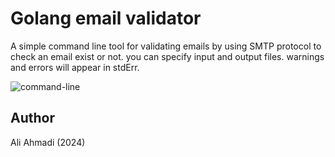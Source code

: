 # Golang email validator

A simple command line tool for validating emails by using SMTP protocol to check an email exist or not. you can specify input and output files. warnings and errors will appear in stdErr.

![command-line](https://github.com/AliiAhmadi/email_validator/assets/107758775/4e0c922b-d70b-41f2-b276-ace3716df424)

## Author

Ali Ahmadi (2024)
